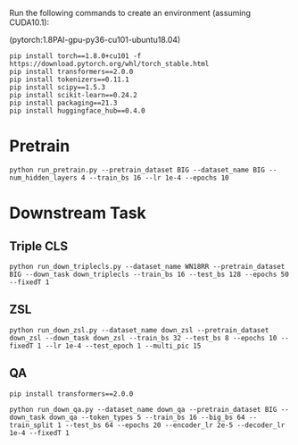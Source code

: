 Run the following commands to create an environment (assuming CUDA10.1):

(pytorch:1.8PAI-gpu-py36-cu101-ubuntu18.04)
```
pip install torch==1.8.0+cu101 -f https://download.pytorch.org/whl/torch_stable.html
pip install transformers==2.0.0
pip install tokenizers==0.11.1
pip install scipy==1.5.3
pip install scikit-learn==0.24.2
pip install packaging==21.3
pip install huggingface_hub==0.4.0
```

# Pretrain
```
python run_pretrain.py --pretrain_dataset BIG --dataset_name BIG --num_hidden_layers 4 --train_bs 16 --lr 1e-4 --epochs 10 
```

# Downstream Task
## Triple CLS
```
python run_down_triplecls.py --dataset_name WN18RR --pretrain_dataset BIG --down_task down_triplecls --train_bs 16 --test_bs 128 --epochs 50 --fixedT 1
```
## ZSL
```
python run_down_zsl.py --dataset_name down_zsl --pretrain_dataset down_zsl --down_task down_zsl --train_bs 32 --test_bs 8 --epochs 10 --fixedT 1 --lr 1e-4 --test_epoch 1 --multi_pic 15
```
## QA 
```
pip install transformers==2.0.0
```

```
python run_down_qa.py --dataset_name down_qa --pretrain_dataset BIG --down_task down_qa --token_types 5 --train_bs 16 --big_bs 64 --train_split 1 --test_bs 64 --epochs 20 --encoder_lr 2e-5 --decoder_lr 1e-4 --fixedT 1 
```


